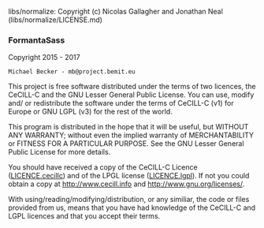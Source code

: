 libs/normalize: Copyright (c) Nicolas Gallagher and Jonathan Neal (libs/normalize/LICENSE.md)

### FormantaSass

Copyright 2015 - 2017

    Michael Becker - mb@project.bemit.eu
    
This project is free software distributed under the terms of two licences, the CeCILL-C and the GNU Lesser General Public License. You can use, modify and/ or redistribute the software under the terms of CeCILL-C (v1) for Europe or GNU LGPL (v3) for the rest of the world.

This program is distributed in the hope that it will be useful, but WITHOUT ANY WARRANTY; without even the implied warranty of MERCHANTABILITY or FITNESS FOR A PARTICULAR PURPOSE. See the GNU Lesser General Public License for more details.

You should have received a copy of the CeCILL-C Licence ([LICENCE.cecillc](LICENCE.cecillc)) and of the LPGL license ([LICENCE.lgpl](LICENCE.lgpl)). If not you could obtain a copy at <http://www.cecill.info> and <http://www.gnu.org/licenses/>.

With using/reading/modifying/distribution, or any similiar, the code or files provided from us, means that you have had knowledge of the CeCILL-C and LGPL licences and that you accept their terms.